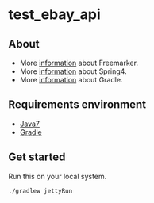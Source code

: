 # test_ebay_api

## About
* More [information](http://freemarker.org) about Freemarker.
* More [information](http://projects.spring.io/spring-framework) about Spring4.
* More [information](https://www.gradle.org) about Gradle.

## Requirements environment 

* [Java7](http://www.oracle.com/technetwork/java/javase/downloads/index.html)
* [Gradle](https://services.gradle.org/distributions/gradle-2.3-all.zip)

## Get started

Run this on your local system.
```
./gradlew jettyRun
```
